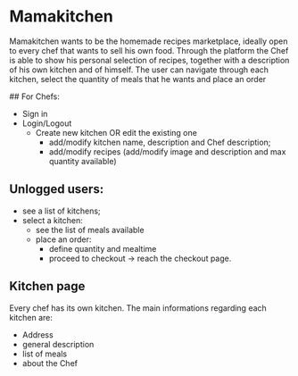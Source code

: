 # Mamakitchen
Mamakitchen wants to be the homemade recipes marketplace, ideally open to every chef that wants to sell his own food.
Through the platform the Chef is able to show his personal selection of recipes, together with a description of his own kitchen and of himself.
The user can navigate through each kitchen, select the quantity of meals that he wants and place an order

## For Chefs:
- Sign in
- Login/Logout
  - Create new kitchen OR edit the existing one
    - add/modify kitchen name, description and Chef description;
    - add/modify recipes (add/modify image and description and max quantity available)

## Unlogged users:
- see a list of kitchens;
- select a kitchen:
  - see the list of meals available
  - place an order:
    - define quantity and mealtime
    - proceed to checkout -> reach the checkout page.

## Kitchen page
Every chef has its own kitchen.
The main informations regarding each kitchen are:
- Address
- general description
- list of meals
- about the Chef
